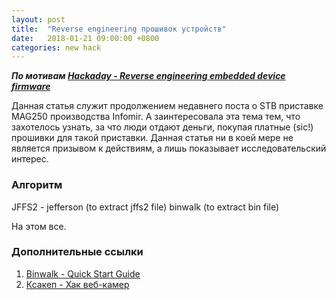 ```yaml
---
layout: post
title:  "Reverse engineering прошивок устройств"
date:   2018-01-21 09:00:00 +0800
categories: new hack 
---
```


***По мотивам [Hackaday - Reverse engineering embedded device firmware](https://hackaday.com/2011/05/30/reverse-engineering-embedded-device-firmware/)***

Данная статья служит продолжением недавнего поста о STB приставке MAG250 производства Infomir. А заинтересовала эта тема тем, что захотелось узнать, за что люди отдают деньги, покупая платные (sic!) прошивки для такой приставки. Данная статья ни в коей мере не является призывом к действиям, а лишь показывает исследовательский интерес.

### Алгоритм

JFFS2 - jefferson (to extract jffs2 file)
binwalk (to extract bin file)

На этом все.

### Дополнительные ссылки

1. [Binwalk - Quick Start Guide](https://github.com/ReFirmLabs/binwalk/wiki/Quick-Start-Guide)
2. [Ксакеп - Хак веб-камер](https://xakep.ru/2018/01/23/ipcams-hack/)